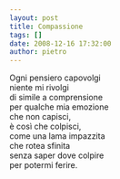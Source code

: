 ```yaml
---
layout: post
title: Compassione
tags: []
date: 2008-12-16 17:32:00
author: pietro
---
```

Ogni pensiero capovolgi<br/>niente mi rivolgi<br/>di simile a comprensione<br/>per qualche mia emozione<br/>che non capisci,<br/>è così che colpisci,<br/>come una lama impazzita<br/>che rotea sfinita<br/>senza saper dove colpire<br/>per potermi ferire.
